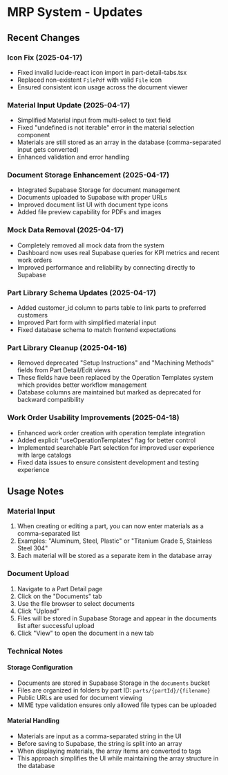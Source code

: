 
# MRP System - Updates

## Recent Changes

### Icon Fix (2025-04-17)
- Fixed invalid lucide-react icon import in part-detail-tabs.tsx
- Replaced non-existent `FilePdf` with valid `File` icon
- Ensured consistent icon usage across the document viewer

### Material Input Update (2025-04-17)
- Simplified Material input from multi-select to text field
- Fixed "undefined is not iterable" error in the material selection component
- Materials are still stored as an array in the database (comma-separated input gets converted)
- Enhanced validation and error handling

### Document Storage Enhancement (2025-04-17)
- Integrated Supabase Storage for document management
- Documents uploaded to Supabase with proper URLs
- Improved document list UI with document type icons
- Added file preview capability for PDFs and images

### Mock Data Removal (2025-04-17)
- Completely removed all mock data from the system
- Dashboard now uses real Supabase queries for KPI metrics and recent work orders
- Improved performance and reliability by connecting directly to Supabase

### Part Library Schema Updates (2025-04-17)
- Added customer_id column to parts table to link parts to preferred customers
- Improved Part form with simplified material input
- Fixed database schema to match frontend expectations

### Part Library Cleanup (2025-04-16)
- Removed deprecated "Setup Instructions" and "Machining Methods" fields from Part Detail/Edit views
- These fields have been replaced by the Operation Templates system which provides better workflow management
- Database columns are maintained but marked as deprecated for backward compatibility

### Work Order Usability Improvements (2025-04-18)
- Enhanced work order creation with operation template integration
- Added explicit "useOperationTemplates" flag for better control
- Implemented searchable Part selection for improved user experience with large catalogs
- Fixed data issues to ensure consistent development and testing experience

## Usage Notes

### Material Input
1. When creating or editing a part, you can now enter materials as a comma-separated list
2. Examples: "Aluminum, Steel, Plastic" or "Titanium Grade 5, Stainless Steel 304"
3. Each material will be stored as a separate item in the database array

### Document Upload
1. Navigate to a Part Detail page
2. Click on the "Documents" tab
3. Use the file browser to select documents
4. Click "Upload"
5. Files will be stored in Supabase Storage and appear in the documents list after successful upload
6. Click "View" to open the document in a new tab

### Technical Notes

#### Storage Configuration
- Documents are stored in Supabase Storage in the `documents` bucket
- Files are organized in folders by part ID: `parts/{partId}/{filename}`
- Public URLs are used for document viewing
- MIME type validation ensures only allowed file types can be uploaded

#### Material Handling
- Materials are input as a comma-separated string in the UI
- Before saving to Supabase, the string is split into an array
- When displaying materials, the array items are converted to tags
- This approach simplifies the UI while maintaining the array structure in the database

